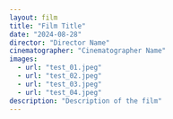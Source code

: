 ```yaml
---
layout: film
title: "Film Title"
date: "2024-08-28"
director: "Director Name"
cinematographer: "Cinematographer Name"
images:
  - url: "test_01.jpeg"
  - url: "test_02.jpeg"
  - url: "test_03.jpeg"
  - url: "test_04.jpeg"
description: "Description of the film"
---
```

